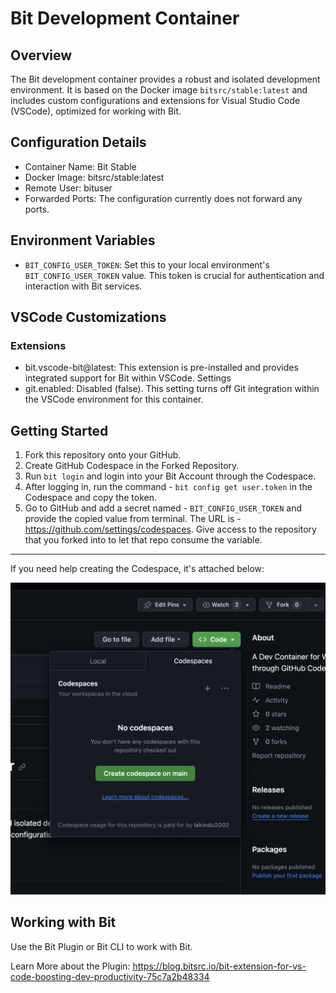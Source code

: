 # Bit Development Container

## Overview

The Bit development container provides a robust and isolated development environment. It is based on the Docker image `bitsrc/stable:latest` and includes custom configurations and extensions for Visual Studio Code (VSCode), optimized for working with Bit.

## Configuration Details
- Container Name: Bit Stable
- Docker Image: bitsrc/stable:latest
- Remote User: bituser
- Forwarded Ports: The configuration currently does not forward any ports.

## Environment Variables

- `BIT_CONFIG_USER_TOKEN`: Set this to your local environment's `BIT_CONFIG_USER_TOKEN` value. This token is crucial for authentication and interaction with Bit services.

## VSCode Customizations

### Extensions
- bit.vscode-bit@latest: This extension is pre-installed and provides integrated support for Bit within VSCode.
Settings
- git.enabled: Disabled (false). This setting turns off Git integration within the VSCode environment for this container.

## Getting Started

1. Fork this repository onto your GitHub.
2. Create GitHub Codespace in the Forked Repository.
3. Run `bit login` and login into your Bit Account through the Codespace.
4. After logging in, run the command - `bit config get user.token` in the Codespace and copy the token.
5. Go to GitHub and add a secret named - `BIT_CONFIG_USER_TOKEN` and provide the copied value from terminal. The URL is - https://github.com/settings/codespaces. Give access to the repository that you forked into to let that repo consume the variable.

---
If you need help creating the Codespace, it's attached below:

![Creating The Codespace](image.png)

## Working with Bit

Use the Bit Plugin or Bit CLI to work with Bit.

Learn More about the Plugin: https://blog.bitsrc.io/bit-extension-for-vs-code-boosting-dev-productivity-75c7a2b48334

